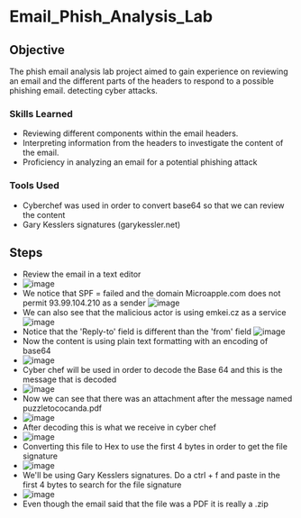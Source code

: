 # Email_Phish_Analysis_Lab

## Objective
The phish email analysis lab project aimed to gain experience on reviewing an email and the different parts of the headers to respond to a possible phishing email. detecting cyber attacks.
### Skills Learned
- Reviewing different components within the email headers.
- Interpreting information from the headers to investigate the content of the email.
- Proficiency in analyzing an email for a potential phishing attack
### Tools Used
- Cyberchef was used in order to convert base64 so that we can review the content
- Gary Kesslers signatures (garykessler.net)
## Steps 
- Review the email in a text editor
- ![image](https://github.com/Brandencampos/Email_Phish_Analysis_Lab/assets/62733055/d225bcc2-2505-4e81-910e-aff8c78d92ae)
- We notice that SPF = failed and the domain Microapple.com does not permit 93.99.104.210 as a sender
![image](https://github.com/Brandencampos/Email_Phish_Analysis_Lab/assets/62733055/670d6351-39be-418b-999d-d4346d3baf90)
- We can also see that the malicious actor is using emkei.cz as a service
![image](https://github.com/Brandencampos/Email_Phish_Analysis_Lab/assets/62733055/4020f8fb-c8c2-4d66-b17d-6e4dd45a7cc6)
- Notice that the 'Reply-to' field is different than the 'from' field
![image](https://github.com/Brandencampos/Email_Phish_Analysis_Lab/assets/62733055/4f35d4f7-51d8-4e56-bd3e-c1177b03ad52)
- Now the content is using plain text formatting with an encoding of base64
- ![image](https://github.com/Brandencampos/Email_Phish_Analysis_Lab/assets/62733055/3356d10d-037b-442e-ad6c-011a79821031)
- Cyber chef will be used in order to decode the Base 64 and this is the message that is decoded
- ![image](https://github.com/Brandencampos/Email_Phish_Analysis_Lab/assets/62733055/82d230f3-e12c-4b40-8d7d-38ff7c12aee2)
- Now we can see that there was an attachment after the message named puzzletococanda.pdf 
- ![image](https://github.com/Brandencampos/Email_Phish_Analysis_Lab/assets/62733055/39d2f515-1435-4c50-9ddd-d8dde4627d0e)
- After decoding this is what we receive in cyber chef
- ![image](https://github.com/Brandencampos/Email_Phish_Analysis_Lab/assets/62733055/8e92685f-d97c-4eb6-9935-e7985c01c866)
- Converting this file to Hex to use the first 4 bytes in order to get the file signature
- ![image](https://github.com/Brandencampos/Email_Phish_Analysis_Lab/assets/62733055/ad3854cb-e243-4d67-8020-2c445ec05e52)
- We'll be using Gary Kesslers signatures. Do a ctrl + f and paste in the first 4 bytes to search for the file signature
- ![image](https://github.com/Brandencampos/Email_Phish_Analysis_Lab/assets/62733055/259c9d30-6d02-4330-bf77-5feb0f74327a)
- Even though the email said that the file was a PDF it is really a .zip


